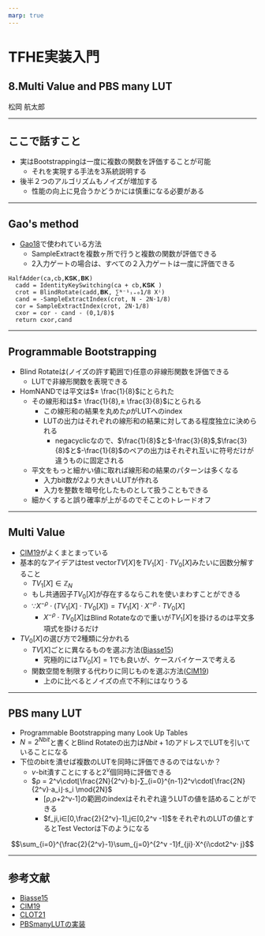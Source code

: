 ```yaml
---
marp: true
---
```

<!-- 
theme: default
size: 16:9
paginate: true
footer : ![](../../image/ccbysa.png) [licence](https://creativecommons.org/licenses/by-sa/4.0/)
style: |
  h1, h2, h3, h4, h5, header, footer {
        color: white;
    }
  section {
    background-color: #505050;
    color:white
  }
  table{
      color:black
  }
  code{
    color:black
  }
    a {
    font-weight:bold;
    color:#F00;
  } 
-->

<!-- page_number: true -->

# TFHE実装入門

## 8.Multi Value and PBS many LUT

松岡 航太郎

---

## ここで話すこと

- 実はBootstrappingは一度に複数の関数を評価することが可能
  - それを実現する手法を3系統説明する
- 後半２つのアルゴリズムもノイズが増加する
  - 性能の向上に見合うかどうかには慎重になる必要がある


---

## Gao's method

- [Gao18](https://eprint.iacr.org/2018/637)で使われている方法
  - SampleExtractを複数ヶ所で行うと複数の関数が評価できる
  - 2入力ゲートの場合は、すべての２入力ゲートは一度に評価できる

```
HalfAdder(ca,cb,𝐊𝐒𝐊,𝐁𝐊)
  cadd = IdentityKeySwitching(ca + cb,𝐊𝐒𝐊 )
  crot = BlindRotate(cadd,𝐁𝐊, ∑ᴺ⁻¹ᵢ₌₀1/8 Xⁱ)
  cand = -SampleExtractIndex(crot, N - 2N⋅1/8)
  cor = SampleExtractIndex(crot, 2N⋅1/8)
  cxor = cor - cand - (0,1/8)$
  return cxor,cand
```

---

## Programmable Bootstrapping

- Blind Rotateは(ノイズの許す範囲で)任意の非線形関数を評価できる
  - LUTで非線形関数を表現できる
- HomNANDでは平文は$± \frac{1}{8}$にとられた
  - その線形和は$± \frac{1}{8},± \frac{3}{8}$にとられる
    - この線形和の結果を丸めた$ρ$がLUTへのindex
    - LUTの出力はそれぞれの線形和の結果に対してある程度独立に決められる
      - negacyclicなので、$\frac{1}{8}$と$-\frac{3}{8}$,$\frac{3}{8}$と$-\frac{1}{8}$のペアの出力はそれぞれ互いに符号だけが違うものに固定される
  - 平文をもっと細かい値に取れば線形和の結果のパターンは多くなる
    - 入力bit数が2より大きいLUTが作れる
    - 入力を整数を暗号化したものとして扱うこともできる
  - 細かくすると誤り確率が上がるのでそことのトレードオフ

---

## Multi Value

- [CIM19](https://eprint.iacr.org/2018/622)がよくまとまっている
- 基本的なアイデアはtest vector$TV[X]$を$TV_1[X]⋅TV_0[X]$みたいに因数分解すること
  - $TV_1[X]\in\mathbb{Z}_N$
  - もし共通因子$TV_0[X]$が存在するならこれを使いまわすことができる
  - ∵$X^{-\rho}⋅(TV_1[X]⋅TV_0[X]) = TV_1[X]⋅ X^{-\rho} ⋅ TV_0[X]$
    - $X^{-\rho} ⋅ TV_0[X]$はBlind Rotateなので重いが$TV_1[X]$を掛けるのは平文多項式を掛けるだけ
- $TV_0[X]$の選び方で2種類に分かれる
  - $TV[X]$ごとに異なるものを選ぶ方法([Biasse15](https://link.springer.com/chapter/10.1007/978-3-319-22174-8_7))
    - 究極的には$TV_0[X]=1$でも良いが、ケースバイケースで考える
  - 関数空間を制限する代わりに同じものを選ぶ方法([CIM19](https://eprint.iacr.org/2018/622))
    - 上のに比べるとノイズの点で不利にはなりうる

---

## PBS many LUT

- Programmable Bootstrapping many Look Up Tables
- $N=2^{Nbit}$と書くとBlind Rotateの出力は$Nbit+1$のアドレスでLUTを引いていることになる
- 下位のbitを潰せば複数のLUTを同時に評価できるのではないか？
  - $v$-bit潰すことにすると$2^v$個同時に評価できる
  - $ρ = 2^v\cdot⌊\frac{2N}{2^v}⋅b⌋-∑_{i=0}^{n-1}2^v\cdot⌈\frac{2N}{2^v}⋅a_i⌋⋅s_i \mod{2N}$
    - [ρ,ρ+2^v-1]の範囲のindexはそれぞれ違うLUTの値を詰めることができる
    - $f_ji,i∈[0,\frac{2}{2^v}-1],j∈[0,2^v -1]$をそれぞれのLUTの値とするとTest Vectorは下のようになる

$$\sum_{i=0}^{\frac{2}{2^v}-1}\sum_{j=0}^{2^v -1}f_{ji}⋅X^{i\cdot2^v⋅ j}$$

---

## 参考文献

- [Biasse15](https://link.springer.com/chapter/10.1007/978-3-319-22174-8_7)
- [CIM19](https://eprint.iacr.org/2018/622)
- [CLOT21](https://eprint.iacr.org/2021/729)
- [PBSmanyLUTの実装](https://github.com/virtualsecureplatform/TFHEpp/blob/087d23d4429e592eca6bf888071ab4dc98f6f828/include/gatebootstrapping.hpp#L76-L86)